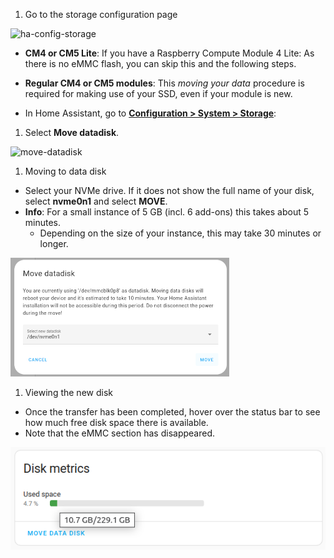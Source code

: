 
1. Go to the storage configuration page

  ![ha-config-storage](ha-config-storage.png)

  - **CM4 or CM5 Lite**: If you have a Raspberry Compute Module 4 Lite: As there is no eMMC flash, you can skip this and the following steps.
  - **Regular CM4 or CM5 modules**: This *moving your data* procedure is required for making use of your SSD, even if your module is new.

  - In Home Assistant, go to [**Configuration > System > Storage**](https://my.home-assistant.io/redirect/storage/):

1. Select **Move datadisk**.

  ![move-datadisk](move-datadisk.png)

1. Moving to data disk

  - Select your NVMe drive. If it does not show the full name of your disk, select **nvme0n1** and select **MOVE**.
  - **Info**: For a small instance of 5 GB (incl. 6 add-ons) this takes about 5 minutes.
    - Depending on the size of your instance, this may take 30 minutes or longer.

  ![select-new-datadisk](/static/img/yellow/select-new-datadisk.png)

1. Viewing the new disk

  - Once the transfer has been completed, hover over the status bar to see how much free disk space there is available.
  - Note that the eMMC section has disappeared.

  ![move-datadisk-02](/static/img/yellow/move-datadisk-02.png)
